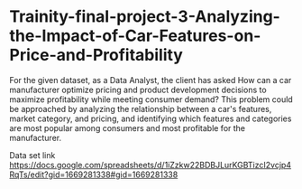 # Trainity-final-project-3-Analyzing-the-Impact-of-Car-Features-on-Price-and-Profitability

For the given dataset, as a Data Analyst, the client has asked How can a car manufacturer optimize pricing and product development decisions to maximize profitability while meeting consumer demand?
This problem could be approached by analyzing the relationship between a car's features, market category, and pricing, and identifying which features and categories are most popular among consumers and most profitable for the manufacturer.

Data set link
https://docs.google.com/spreadsheets/d/1iZzkw22BDBJLurKGBTizcI2vcjp4RqTs/edit?gid=1669281338#gid=1669281338

